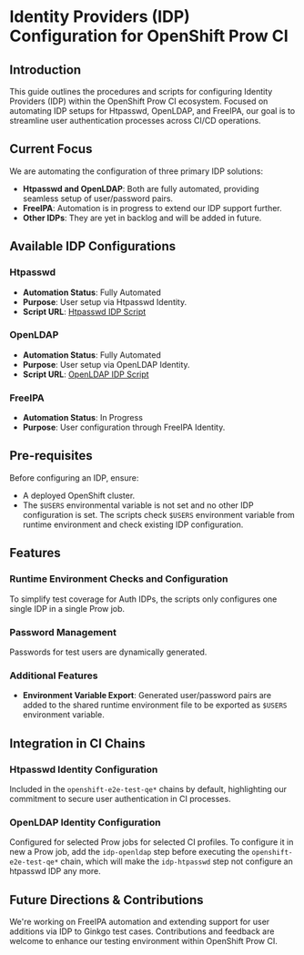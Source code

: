 # Identity Providers (IDP) Configuration for OpenShift Prow CI

## Introduction

This guide outlines the procedures and scripts for configuring Identity Providers (IDP) within the OpenShift Prow CI ecosystem. Focused on automating IDP setups for Htpasswd, OpenLDAP, and FreeIPA, our goal is to streamline user authentication processes across CI/CD operations.

## Current Focus

We are automating the configuration of three primary IDP solutions:

- **Htpasswd and OpenLDAP**: Both are fully automated, providing seamless setup of user/password pairs.
- **FreeIPA**: Automation is in progress to extend our IDP support further.
- **Other IDPs**: They are yet in backlog and will be added in future.

## Available IDP Configurations

### Htpasswd

- **Automation Status**: Fully Automated
- **Purpose**: User setup via Htpasswd Identity.
- **Script URL**: [Htpasswd IDP Script](https://github.com/openshift/release/blob/master/ci-operator/step-registry/idp/htpasswd/idp-htpasswd-ref.yaml)

### OpenLDAP

- **Automation Status**: Fully Automated
- **Purpose**: User setup via OpenLDAP Identity.
- **Script URL**: [OpenLDAP IDP Script](https://github.com/openshift/release/blob/master/ci-operator/step-registry/idp/openldap/idp-openldap-ref.yaml)

### FreeIPA

- **Automation Status**: In Progress
- **Purpose**: User configuration through FreeIPA Identity.

## Pre-requisites

Before configuring an IDP, ensure:

- A deployed OpenShift cluster.
- The `$USERS` environmental variable is not set and no other IDP configuration is set. The scripts check `$USERS` environment variable from runtime environment and check existing IDP configuration.

## Features

### Runtime Environment Checks and Configuration

To simplify test coverage for Auth IDPs, the scripts only configures one single IDP in a single Prow job.

### Password Management

Passwords for test users are dynamically generated.

### Additional Features

- **Environment Variable Export**: Generated user/password pairs are added to the shared runtime environment file to be exported as `$USERS` environment variable.

## Integration in CI Chains

### Htpasswd Identity Configuration

Included in the `openshift-e2e-test-qe*` chains by default, highlighting our commitment to secure user authentication in CI processes.

### OpenLDAP Identity Configuration

Configured for selected Prow jobs for selected CI profiles. To configure it in new a Prow job, add the `idp-openldap` step before executing the `openshift-e2e-test-qe*` chain, which will make the `idp-htpasswd` step not configure an htpasswd IDP any more.

## Future Directions & Contributions

We're working on FreeIPA automation and extending support for user additions via IDP to Ginkgo test cases. Contributions and feedback are welcome to enhance our testing environment within OpenShift Prow CI.
